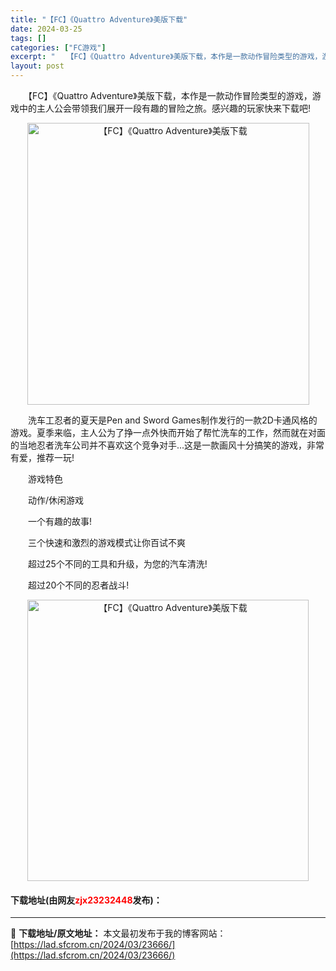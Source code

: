 ```yaml
---
title: "【FC】《Quattro Adventure》美版下载"
date: 2024-03-25
tags: []
categories: ["FC游戏"]
excerpt: "　　【FC】《Quattro Adventure》美版下载，本作是一款动作冒险类型的游戏，游戏中的主人公会带领我们展开一段有趣的冒险之旅。感兴趣的玩家快来下载吧! 　　洗车工忍者的夏天是Pen and Sword Games制作发行的一款2D卡通风格的游戏。夏季来临，主人公为了挣一点外快而开始了帮忙&hellip;"
layout: post
---
```


 <p>　　【FC】《Quattro Adventure》美版下载，本作是一款动作冒险类型的游戏，游戏中的主人公会带领我们展开一段有趣的冒险之旅。感兴趣的玩家快来下载吧!</p> <p align="center"><img align="" border="0" src="https://lad.sfcrom.cn/wp-content/uploads/2024/03/20240325_66019857da2cd.png" width="451" alt="【FC】《Quattro Adventure》美版下载" /></p> <p>　　洗车工忍者的夏天是Pen and Sword Games制作发行的一款2D卡通风格的游戏。夏季来临，主人公为了挣一点外快而开始了帮忙洗车的工作，然而就在对面的当地忍者洗车公司并不喜欢这个竞争对手...这是一款画风十分搞笑的游戏，非常有爱，推荐一玩!</p> <p>　　游戏特色</p> <p>　　动作/休闲游戏</p> <p>　　一个有趣的故事!</p> <p>　　三个快速和激烈的游戏模式让你百试不爽</p> <p>　　超过25个不同的工具和升级，为您的汽车清洗!</p> <p>　　超过20个不同的忍者战斗!</p> <p align="center"><img align="" border="0" src="https://lad.sfcrom.cn/wp-content/uploads/2024/03/20240325_66019858c3f3f.png" width="450" alt="【FC】《Quattro Adventure》美版下载" /></p> <p><h4>下载地址(由网友<font color="red">zjx23232448</font>发布)：</h4></p> 

---
📖 **下载地址/原文地址：** 本文最初发布于我的博客网站：[https://lad.sfcrom.cn/2024/03/23666/](https://lad.sfcrom.cn/2024/03/23666/)
